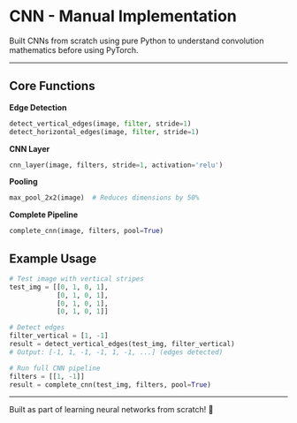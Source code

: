 # CNN - Manual Implementation

Built CNNs from scratch using pure Python to understand convolution mathematics before using PyTorch.

---

## Core Functions

**Edge Detection**

```python
detect_vertical_edges(image, filter, stride=1)
detect_horizontal_edges(image, filter, stride=1)
```

**CNN Layer**

```python
cnn_layer(image, filters, stride=1, activation='relu')
```

**Pooling**

```python
max_pool_2x2(image)  # Reduces dimensions by 50%
```

**Complete Pipeline**

```python
complete_cnn(image, filters, pool=True)
```

## Example Usage

```python
# Test image with vertical stripes
test_img = [[0, 1, 0, 1],
            [0, 1, 0, 1],
            [0, 1, 0, 1],
            [0, 1, 0, 1]]

# Detect edges
filter_vertical = [1, -1]
result = detect_vertical_edges(test_img, filter_vertical)
# Output: [-1, 1, -1, -1, 1, -1, ...] (edges detected)

# Run full CNN pipeline
filters = [[1, -1]]
result = complete_cnn(test_img, filters, pool=True)
```

---

Built as part of learning neural networks from scratch! 🧠
